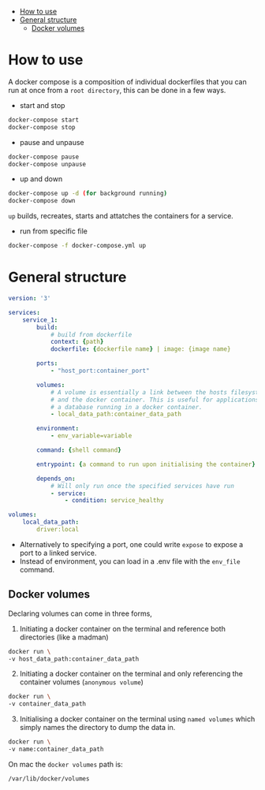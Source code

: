 - [How to use](#how-to-use)
- [General structure](#general-structure)
	- [Docker volumes](#docker-volumes)

# How to use

A docker compose is a composition of individual dockerfiles that you can run at once from a `root directory`, this can be done in a few ways.

- start and stop

```sh
docker-compose start
docker-compose stop
```

- pause and unpause

```sh
docker-compose pause
docker-compose unpause
```

- up and down

```sh
docker-compose up -d (for background running)
docker-compose down
```

`up` builds, recreates, starts and attatches the containers for a service.

- run from specific file

```sh
docker-compose -f docker-compose.yml up
```

# General structure

```yml
version: '3'

services:
	service_1:
		build:
			# build from dockerfile
			context: {path}
			dockerfile: {dockerfile name} | image: {image name}

		ports:
			- "host_port:container_port"

		volumes:
			# A volume is essentially a link between the hosts filesystem
			# and the docker container. This is useful for applications like
			# a database running in a docker container.
			- local_data_path:container_data_path

		environment:
			- env_variable=variable

		command: {shell command}

		entrypoint: {a command to run upon initialising the container}

		depends_on:
			# Will only run once the specified services have run
			- service:
				- condition: service_healthy

volumes:
	local_data_path:
		driver:local
```

- Alternatively to specifying a port, one could write `expose` to expose a port to a linked service.
- Instead of environment, you can load in a .env file with the `env_file` command.

## Docker volumes

Declaring volumes can come in three forms,

1. Initiating a docker container on the terminal and reference both directories (like a madman)

```sh
docker run \
-v host_data_path:container_data_path
```

2. Initiating a docker container on the terminal and only referencing the container volumes (`anonymous volume`)

```sh
docker run \
-v container_data_path
```

3. Initialising a docker container on the terminal using `named volumes` which simply names the directory to dump the data in.

```sh
docker run \
-v name:container_data_path
```

On mac the `docker volumes` path is:

```sh
/var/lib/docker/volumes
```
